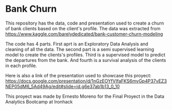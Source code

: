 # Bank Churn

This repository has the data, code and presentation used to create a churn of bank clients based on the client's profile. The data was extracted from https://www.kaggle.com/barelydedicated/bank-customer-churn-modeling

The code has 4 parts. First aprt is an Exploratory Data Analysis and cleaning of all the data. The second part is a semi supervised learning model to create the clients's profiles. Third is a supervised model to predict the departures from the bank. And fourth is a survival analysis of the clients in each profile.

Here is also a link of the presentation used to showcase this proyect: https://docs.google.com/presentation/d/1nGzEOYfVIfaFKS6mvGp4P37vEZ3NEP05dM6_5Ad49Ag/edit#slide=id.g6e37ab1b13_0_10

This proyect was made by Ernesto Moreno for the Final Proyect in the Data Analytics Bootcamp at Ironhack
